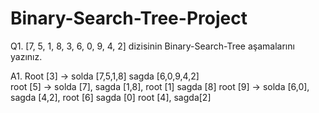 # Binary-Search-Tree-Project


Q1. [7, 5, 1, 8, 3, 6, 0, 9, 4, 2] dizisinin Binary-Search-Tree aşamalarını yazınız.

A1. Root [3] -> solda [7,5,1,8]  sagda [6,0,9,4,2]  
  root [5] ->   solda [7],   sagda [1,8],       root [1] sagda [8]
  root [9] ->   solda [6,0], sagda [4,2],       root [6] sagda [0] 
  root [4], sagda[2]
